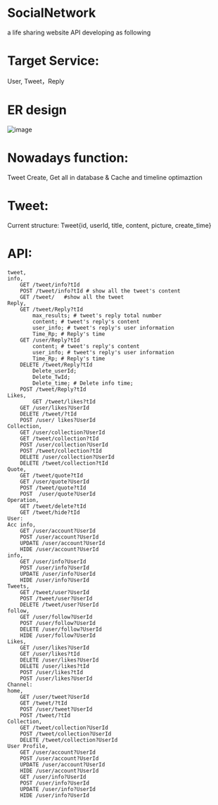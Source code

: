# SocialNetwork
a life sharing website
API developing as following
# Target Service: 
User, Tweet，Reply

# ER design
![image](https://user-images.githubusercontent.com/98070161/181100471-79d36514-df85-439e-8306-8e38158491ff.png)


# Nowadays function: 
Tweet Create, Get all in database & Cache and timeline optimaztion
# Tweet:
Current structure: 
Tweet{id, userId, title, content, picture, create_time}

# API:

	tweet,
	info,
		GET /tweet/info?tId
		POST /tweet/info?tId # show all the tweet's content
		GET /tweet/   #show all the tweet     	
	Reply,
		GET /tweet/Reply?tId
			max_results; # tweet's reply total number
			content; # tweet's reply's content
			user_info; # tweet's reply's user information
			Time_Rp; # Reply's time
		GET /user/Reply?tId
			content; # tweet's reply's content
			user_info; # tweet's reply's user information
			Time_Rp; # Reply's time
		DELETE /tweet/Reply?tId
			Delete_userId;
			Delete_TwId;
			Delete_time; # Delete info time;
		POST /tweet/Reply?tId
	Likes,
	    	GET /tweet/likes?tId
		GET /user/likes?UserId
		DELETE /tweet/?tId
		POST /user/ likes?UserId
	Collection,
		GET /user/collection?UserId
		GET /tweet/collection?tId
		POST /user/collection?UserId
		POST /tweet/collection?tId
		DELETE /user/collection?UserId
		DELETE /tweet/collection?tId
	Quote,
		GET /tweet/quote?tId
		GET /user/quote?UserId
		POST /tweet/quote?tId
		POST  /user/quote?UserId
	Operation,
		GET /tweet/delete?tId
		GET /tweet/hide?tId
	User:
	Acc info,
		GET /user/account?UserId
		POST /user/account?UserId
		UPDATE /user/account?UserId
		HIDE /user/account?UserId
	info,
		GET /user/info?UserId
		POST /user/info?UserId
		UPDATE /user/info?UserId
		HIDE /user/info?UserId	
	Tweets,
		GET /tweet/user?UserId
		POST /tweet/user?UserId
		DELETE /tweet/user?UserId
	follow,
		GET /user/follow?UserId
		POST /user/follow?UserId
		DELETE /user/follow?UserId
		HIDE /user/follow?UserId
	Likes,
		GET /user/likes?UserId
		GET /user/likes?tId
		DELETE /user/likes?UserId
		DELETE /user/likes?tId
		POST /user/likes?tId
		POST /user/likes?UserId
	Channel:
	home,
		GET /user/tweet?UserId
		GET /tweet/?tId
		POST /user/tweet?UserId
		POST /tweet/?tId
	Collection,
		GET /tweet/collection?UserId
		POST /tweet/collection?UserId
		DELETE /tweet/collection?UserId
	User Profile,
		GET /user/account?UserId
		POST /user/account?UserId
		UPDATE /user/account?UserId
		HIDE /user/account?UserId
		GET /user/info?UserId
		POST /user/info?UserId
		UPDATE /user/info?UserId
		HIDE /user/info?UserId



















